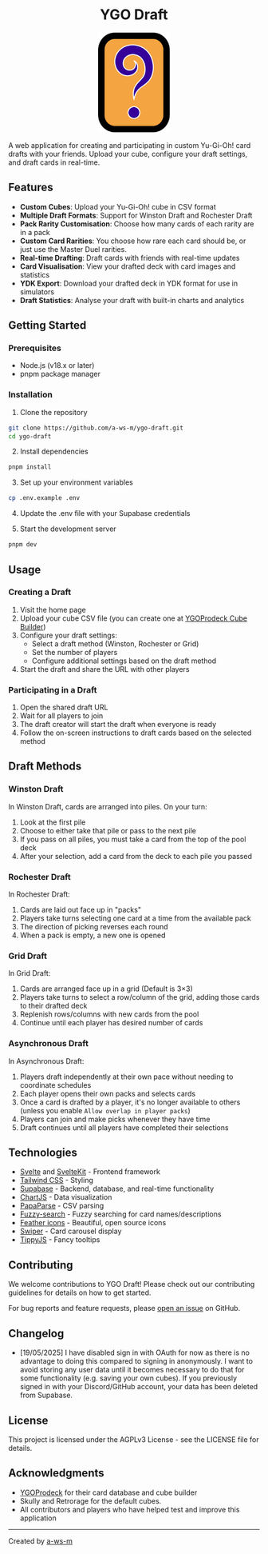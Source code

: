 <div class="title-block" style="text-align: center;" align="center">

# YGO Draft
<p><img title="ygo draft logo" src="static/favicon.svg" height="200" ></p>

</div>

A web application for creating and participating in custom Yu-Gi-Oh! card drafts with your friends. Upload your cube, configure your draft settings, and draft cards in real-time.

## Features

- **Custom Cubes**: Upload your Yu-Gi-Oh! cube in CSV format
- **Multiple Draft Formats**: Support for Winston Draft and Rochester Draft
- **Pack Rarity Customisation**: Choose how many cards of each rarity are in a pack
- **Custom Card Rarities**: You choose how rare each card should be, or just use the Master Duel rarities.
- **Real-time Drafting**: Draft cards with friends with real-time updates
- **Card Visualisation**: View your drafted deck with card images and statistics
- **YDK Export**: Download your drafted deck in YDK format for use in simulators
- **Draft Statistics**: Analyse your draft with built-in charts and analytics

## Getting Started

### Prerequisites

- Node.js (v18.x or later)
- pnpm package manager

### Installation

1. Clone the repository
```bash
git clone https://github.com/a-ws-m/ygo-draft.git
cd ygo-draft
```

2. Install dependencies
```bash
pnpm install
```

3. Set up your environment variables
```bash
cp .env.example .env
```

4. Update the .env file with your Supabase credentials

5. Start the development server
```bash
pnpm dev
```

## Usage

### Creating a Draft

1. Visit the home page
2. Upload your cube CSV file (you can create one at [YGOProdeck Cube Builder](https://ygoprodeck.com/cube/))
3. Configure your draft settings:
   - Select a draft method (Winston, Rochester or Grid)
   - Set the number of players
   - Configure additional settings based on the draft method
4. Start the draft and share the URL with other players

### Participating in a Draft

1. Open the shared draft URL
2. Wait for all players to join
3. The draft creator will start the draft when everyone is ready
4. Follow the on-screen instructions to draft cards based on the selected method

## Draft Methods

### Winston Draft

In Winston Draft, cards are arranged into piles. On your turn:
1. Look at the first pile
2. Choose to either take that pile or pass to the next pile
3. If you pass on all piles, you must take a card from the top of the pool deck
4. After your selection, add a card from the deck to each pile you passed

### Rochester Draft

In Rochester Draft:
1. Cards are laid out face up in "packs"
2. Players take turns selecting one card at a time from the available pack
3. The direction of picking reverses each round
4. When a pack is empty, a new one is opened

### Grid Draft

In Grid Draft:
1. Cards are arranged face up in a grid (Default is 3×3)
2. Players take turns to select a row/column of the grid, adding those cards to their drafted deck
3. Replenish rows/columns with new cards from the pool
4. Continue until each player has desired number of cards

### Asynchronous Draft

In Asynchronous Draft:
1. Players draft independently at their own pace without needing to coordinate schedules
2. Each player opens their own packs and selects cards
3. Once a card is drafted by a player, it's no longer available to others (unless you enable `Allow overlap in player packs`)
4. Players can join and make picks whenever they have time
5. Draft continues until all players have completed their selections

## Technologies

- [Svelte](https://svelte.dev/) and [SvelteKit](https://kit.svelte.dev/) - Frontend framework
- [Tailwind CSS](https://tailwindcss.com/) - Styling
- [Supabase](https://supabase.com/) - Backend, database, and real-time functionality
- [ChartJS](https://www.chartjs.org) - Data visualization
- [PapaParse](https://www.papaparse.com/) - CSV parsing
- [Fuzzy-search](https://github.com/wouterrutgers/fuzzy-search) - Fuzzy searching for card names/descriptions
- [Feather icons](https://feathericons.com/) - Beautiful, open source icons
- [Swiper](https://swiperjs.com/) - Card carousel display
- [TippyJS](https://atomiks.github.io/tippyjs/) - Fancy tooltips

## Contributing

We welcome contributions to YGO Draft! Please check out our contributing guidelines for details on how to get started.

For bug reports and feature requests, please [open an issue](https://github.com/a-ws-m/ygo-draft/issues) on GitHub.


## Changelog

- [19/05/2025] I have disabled sign in with OAuth for now as there is no advantage to doing this compared to signing in anonymously. I want to avoid storing any user data until it becomes necessary to do that for some functionality (e.g. saving your own cubes). If you previously signed in with your Discord/GitHub account, your data has been deleted from Supabase.

## License

This project is licensed under the AGPLv3 License - see the LICENSE file for details.

## Acknowledgments

- [YGOProdeck](https://ygoprodeck.com/) for their card database and cube builder
- Skully and Retrorage for the default cubes.
- All contributors and players who have helped test and improve this application

---

Created by [a-ws-m](https://github.com/a-ws-m)